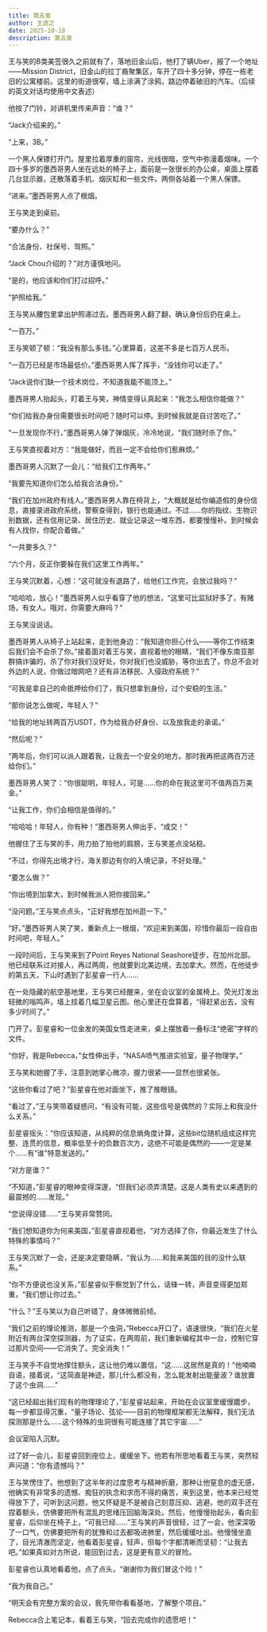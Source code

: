 ```yaml
---
title: 第五章
author: 王虞之
date: 2025-10-18
description: 第五章
---
```


王与笑的B类美签很久之前就有了，落地旧金山后，他打了辆Uber，报了一个地址——Mission District，旧金山的拉丁裔聚集区，车开了四十多分钟，停在一栋老旧的公寓楼前。这里的街道很窄，墙上涂满了涂鸦，路边停着破旧的汽车。（后续的英文对话均使用中文表述）

他按了门铃，对讲机里传来声音：“谁？”

“Jack介绍来的。”

“上来，3B。”

一个黑人保镖打开门。屋里拉着厚重的窗帘，光线很暗，空气中弥漫着烟味。一个四十多岁的墨西哥男人坐在远处的椅子上，面前是一张很长的办公桌，桌面上摆着几台显示器，还散落着手机、烟灰缸和一些文件。两侧各站着一个黑人保镖。

“进来。”墨西哥男人点了根烟。

王与笑走到桌前。

“要办什么？”

“合法身份、社保号、驾照。”

“Jack Chou介绍的？”对方谨慎地问。

“是的，他应该和你们打过招呼。”

“护照给我。”

王与笑从腰包里拿出护照递过去。墨西哥男人翻了翻，确认身份后扔在桌上。

“一百万。”

王与笑顿了顿：“我没有那么多钱。”心里算着，这差不多是七百万人民币。

“一百万已经是市场最低价。”墨西哥男人挥了挥手，“没钱你可以走了。”

“Jack说你们缺一个技术岗位，不知道我能不能顶上。”

墨西哥男人抬起头，盯着王与笑，神情变得认真起来：“我怎么相信你能做？”

“你们给我办身份需要很长时间吧？随时可以停。到时候我就是自讨苦吃了。”

“一旦发现你不行，”墨西哥男人弹了弹烟灰，冷冷地说，“我们随时杀了你。”

王与笑直视着对方：“我能做好，而且一定不会给你们惹麻烦。”

墨西哥男人沉默了一会儿：“给我们工作两年。”

“我要先知道你们怎么给我合法身份。”

“我们在加州政府有线人。”墨西哥男人靠在椅背上，“大概就是给你编造假的身份信息，直接录进政府系统，警察查得到，银行也能通过。不过……你的指纹、生物识别数据，还有信用记录、居住历史、就业记录这一堆东西，都要慢慢补。到时候会有人找你，你配合着做。”

“一共要多久？”

“六个月，反正你要躲在我们这里工作两年。”

王与笑沉默着，心想：“这可就没有退路了，给他们工作完，会放过我吗？”

“哈哈哈，放心！”墨西哥男人似乎看穿了他的想法，“这里可比监狱好多了，有赌场，有女人。哦对，你需要大麻吗？”

王与笑没说话。

墨西哥男人从椅子上站起来，走到他身边：“我知道你担心什么——等你工作结束后我们会不会杀了你。”接着面对着王与笑，直视着他的眼睛，“我们不像东南亚那群搞诈骗的，杀了你对我们没好处，你对我们也没威胁，等你出去了，你总不会对外边的人说，你做过暗网吧？还有非法移民、入侵政府系统？”

“可我是拿自己的命抵押给你们了，我只想拿到身份，过个安稳的生活。”

“那你说怎么做呢，年轻人？”

“给我的地址转两百万USDT，作为给我办好身份、以及放我走的承诺。”

“然后呢？”

“两年后，你们可以派人跟着我，让我去一个安全的地方。那时我再把这两百万还给你们。”

墨西哥男人笑了：“你很聪明，年轻人，可是……你的命在我这里可不值两百万美金。”

“让我工作，你们会相信是值得的。”

“哈哈哈！年轻人，你有种！”墨西哥男人伸出手，“成交！”

他握住了王与笑的手，用力拍了拍他的肩膀，王与笑差点没站稳。

“不过，你得先出境才行，海关那边有你的入境记录，不好处理。”

“要怎么做？”

“你出境到加拿大，到时候我派人把你接回来。”

“没问题。”王与笑点点头，“正好我想在加州逛一下。”

“好。”墨西哥男人笑了笑，重新点上一根烟，“欢迎来到美国，珍惜你最后一段自由时间吧，年轻人。”

一段时间后，王与笑来到了Point Reyes National Seashore徒步，在加州北部。他已经联系过对接人，再过两周，他就要到北美边境，去加拿大。然而，在他徒步的第五天，下山时遇到了彭星睿一行人……

在一处隐藏的航空基地里，王与笑已经醒来，坐在会议室的金属椅上。荧光灯发出轻微的嗡鸣声，墙上挂着几幅卫星云图。他心里还在盘算着，“得赶紧出去，没有多少时间了。”

门开了。彭星睿和一位金发的美国女性走进来，桌上摆放着一叠标注“绝密”字样的文件。

“你好，我是Rebecca，”女性伸出手，“NASA喷气推进实验室，量子物理学。”

王与笑和她握了手，注意到她掌心微凉，握力很紧——显然也很紧张。

“这些你看过了吧？”彭星睿在他对面坐下，推了推眼镜。

“看过了，”王与笑带着疑惑问，“有没有可能，这些信号是偶然的？实际上和我没什么关系。”

彭星睿摇头：“你应该知道，从纯粹的信息熵角度计算，这些bit位随机组成这样完整、连贯的信息，概率低至十的负数百次方，这绝不可能是偶然的——一定是某个……有“谁”特意发送的。”

“对方是谁？”

“不知道，”彭星睿的眼神变得深邃，“但我们必须弄清楚。这是人类有史以来遇到的最震撼的……发现。”

“您说得没错……”王与笑非常赞同。

“我们想知道你为何来美国，”彭星睿直视着他，“对方选择了你，你最近发生了什么特殊的事情吗？”

王与笑沉默了一会，还是决定要隐瞒，“我认为……和我来美国的目的没什么联系。”

“你不方便说也没关系，”彭星睿似乎察觉到了什么，话锋一转，声音变得更加郑重，“我们想让你过去。”

“什么？”王与笑以为自己听错了，身体微微前倾。

“我们之前的理论推测，那是一个虫洞，”Rebecca开口了，语速很快，“我们在火星附近有两台深空探测器，为了证实，在两周前，我们重新编程其中一台，控制它穿过那片空间——它消失了。完全消失！”

王与笑手不自觉地撑住额头，这让他仍难以置信，“这……这居然是真的！”他喃喃自语，接着说，“这简直是神迹，那儿什么都没有，怎么能发射出能量波？谁放置了这个虫洞……”

“这已经超出我们现有的物理理论了，”彭星睿站起来，开始在会议室里缓慢踱步，每一步都显得沉重，“量子场论、弦论——目前的物理框架都无法解释，我们无法探测那是什么……这个特殊的虫洞很有可能连接了其它宇宙……”

会议室陷入沉默。

过了好一会儿，彭星睿回到座位上，缓缓坐下。他若有所思地看着王与笑，突然轻声问道：“你有遗憾吗？”

王与笑愣住了。他想到了这半年的过度思考与精神折磨，那种让他窒息的虚无感，他确实有非常多的遗憾、痴狂的执念和求而不得的痛苦，来到这里，他本来已经觉得放下了，可听到这问题，他又怀疑是不是被自己刻意压抑、逃避。他的双手还在捏着额头，仿佛要把所有混乱的思绪压回脑海深处。然后，他慢慢抬起头，看向彭星睿，后仰坐在椅子上，“可我已经……”王与笑的声音很轻，过了一会，他深深吸了一口气，仿佛要把所有的犹豫和过去都吸进肺里，然后缓缓吐出。他慢慢坐直了，目光清澈而坚定，他看着彭星睿，轻声，但每个字都清晰而坚韧：“让我去吧。”如果真如对方所说，能回到过去，这是更有意义的冒险。

彭星睿也认真地看着他，点了点头，“谢谢你为我们冒这个险！”

“我为我自己。”

“明天会有完整方案的会议，我先带你看看基地，了解整个项目。”

Rebecca合上笔记本，看着王与笑，“回去完成你的遗愿吧！”